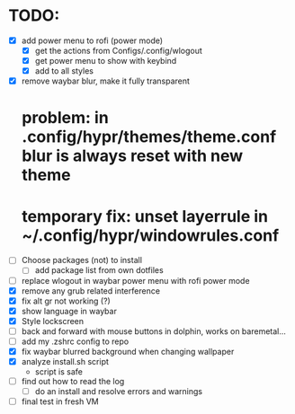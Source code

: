 # TODO:

- [X] add power menu to rofi (power mode)
    - [X] get the actions from Configs/.config/wlogout
    - [X] get power menu to show with keybind
    - [X] add to all styles
- [X] remove waybar blur, make it fully transparent
    # problem: in .config/hypr/themes/theme.conf blur is always reset with new theme
    # temporary fix: unset layerrule in ~/.config/hypr/windowrules.conf
- [ ] Choose packages (not) to install
    - [ ] add package list from own dotfiles
- [ ] replace wlogout in waybar power menu with rofi power mode
- [X] remove any grub related interference
- [X] fix alt gr not working (?)
- [X] show language in waybar
- [X] Style lockscreen
- [ ] back and forward with mouse buttons in dolphin, works on baremetal...
- [ ] add my .zshrc config to repo
- [X] fix waybar blurred background when changing wallpaper
- [X] analyze install.sh script
    - script is safe
- [ ] find out how to read the log
    - [ ] do an install and resolve errors and warnings

- [ ] final test in fresh VM

